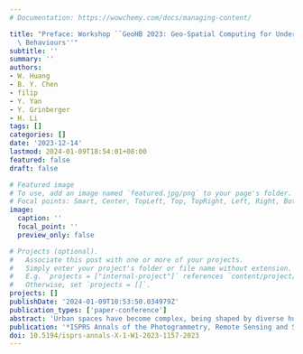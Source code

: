 ```yaml
---
# Documentation: https://wowchemy.com/docs/managing-content/

title: "Preface: Workshop ``GeoHB 2023: Geo-Spatial Computing for Understanding Human\
  \ Behaviours''"
subtitle: ''
summary: ''
authors:
- W. Huang
- B. Y. Chen
- filip
- Y. Yan
- Y. Grinberger
- H. Li
tags: []
categories: []
date: '2023-12-14'
lastmod: 2024-01-09T18:54:01+08:00
featured: false
draft: false

# Featured image
# To use, add an image named `featured.jpg/png` to your page's folder.
# Focal points: Smart, Center, TopLeft, Top, TopRight, Left, Right, BottomLeft, Bottom, BottomRight.
image:
  caption: ''
  focal_point: ''
  preview_only: false

# Projects (optional).
#   Associate this post with one or more of your projects.
#   Simply enter your project's folder or file name without extension.
#   E.g. `projects = ["internal-project"]` references `content/project/deep-learning/index.md`.
#   Otherwise, set `projects = []`.
projects: []
publishDate: '2024-01-09T10:53:50.034979Z'
publication_types: ['paper-conference']
abstract: 'Urban spaces have become complex, being shaped by diverse human behaviours. Therefore, the sustainability of development has faced various challenges ranging from pollution to equity in accessibility to activity spaces and opportunities. Using spatial big data and new computing technologies is an effective way to a better understanding of the interaction between individuals and urban environments, which would be beneficial to tackle urban challenges. This workshop focuses on new advanced technologies on spatial data representation and interoperability, geo-computation and -simulation, and GeoAI, which can harness human behaviour related spatial big data, discovering the mechanisms of the interaction between human behaviours and urban environments.'
publication: '*ISPRS Annals of the Photogrammetry, Remote Sensing and Spatial Information Sciences*'
doi: 10.5194/isprs-annals-X-1-W1-2023-1157-2023
---
```

